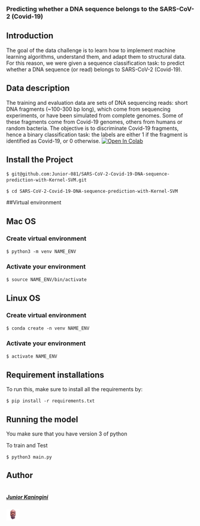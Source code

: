 ### Predicting whether a DNA sequence belongs to the SARS-CoV-2 (Covid-19)

## Introduction
The goal of the data challenge is to learn how to implement machine learning algorithms, understand them, and adapt them to structural data.
For this reason, we were given a sequence classification task: to predict whether a DNA sequence (or read) belongs to SARS-CoV-2 (Covid-19).

## Data description
The training and evaluation data are sets of DNA sequencing reads: short DNA fragments (~100-300 bp long), which come from sequencing experiments, or have been simulated from complete genomes. Some of these fragments come from Covid-19 genomes, others from humans or random bacteria.
The objective is to discriminate Covid-19 fragments, hence a binary classification task: the labels are either 1 if the fragment is identified as Covid-19, or 0 otherwise. [![Open In Colab](https://colab.research.google.com/assets/colab-badge.svg)](https://colab.research.google.com/drive/134lFMZmOJZ2o0-8dfWhQr8j2q8Lu0G51?usp=sharing)

## Install the Project

```
$ git@github.com:Junior-081/SARS-CoV-2-Covid-19-DNA-sequence-prediction-with-Kernel-SVM.git
```

```
$ cd SARS-CoV-2-Covid-19-DNA-sequence-prediction-with-Kernel-SVM
```
##Virtual environment

## Mac OS

### Create virtual environment 

```
$ python3 -m venv NAME_ENV
```
### Activate your environment 

```
$ source NAME_ENV/bin/activate
```

## Linux OS

### Create virtual environment

```
$ conda create -n venv NAME_ENV
```

### Activate your environment 

```
$ activate NAME_ENV
```

## Requirement installations
To run this, make sure to install all the requirements by:

```
$ pip install -r requirements.txt 
```
## Running the model
You make sure that you have version 3 of python

To train and Test
```
$ python3 main.py

```




## Author #
<div style="display:flex;align-items:center">

 <div style="display:flex;align-items:center">
  
 <div>
    <h5> <a href='https://github.com/Junior-081'> Junior Kaningini </a> </h5> <img src="junior.png" height= 7% width= 7%>
            
 </div>


</div>

</div>

